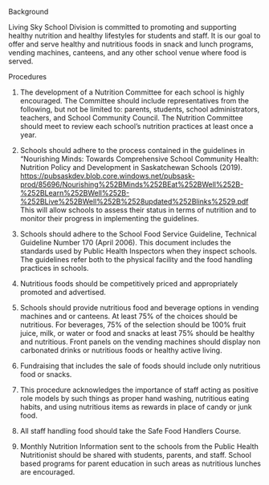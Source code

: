 Background

Living Sky School Division is committed to promoting and supporting healthy nutrition and healthy lifestyles for students and staff.  It is our goal to offer and serve healthy and nutritious foods in snack and lunch programs, vending machines, canteens, and any other school venue where food is served.


Procedures

1.	The development of a Nutrition Committee for each school is highly encouraged. The Committee should include representatives from the following, but not be limited to: parents, students, school administrators, teachers, and School Community Council.  The Nutrition Committee should meet to review each school’s nutrition practices at least once a year. 

2.	Schools should adhere to the process contained in the guidelines in “Nourishing Minds: Towards Comprehensive School Community Health: Nutrition Policy and Development in Saskatchewan Schools (2019). https://pubsaskdev.blob.core.windows.net/pubsask-prod/85696/Nourishing%252BMinds%252BEat%252BWell%252B-%252BLearn%252BWell%252B-%252BLive%252BWell%252B%2528updated%252Blinks%2529.pdf
This will allow schools to assess their status in terms of nutrition and to monitor their progress in implementing the guidelines. 

3.	Schools should adhere to the School Food Service Guideline, Technical Guideline Number 170 (April 2006).  This document includes the standards used by Public Health Inspectors when they inspect schools.  The guidelines refer both to the physical facility and the food handling practices in schools. 

4.	Nutritious foods should be competitively priced and appropriately promoted and advertised. 

5.	Schools should provide nutritious food and beverage options in vending machines and or canteens.  At least 75% of the choices should be nutritious.  For beverages, 75% of the selection should be 100% fruit juice, milk, or water or food and snacks at least 75% should be healthy and nutritious. Front panels on the vending machines should display non carbonated drinks or nutritious foods or healthy active living. 

6.	Fundraising that includes the sale of foods should include only nutritious food or snacks. 

7.	This procedure acknowledges the importance of staff acting as positive role models by such things as proper hand washing, nutritious eating habits, and using nutritious items as rewards in place of candy or junk food.

8.	All staff handling food should take the Safe Food Handlers Course.

9.	Monthly Nutrition Information sent to the schools from the Public Health Nutritionist should be shared with students, parents, and staff.  School based programs for parent education in such areas as nutritious lunches are encouraged.

